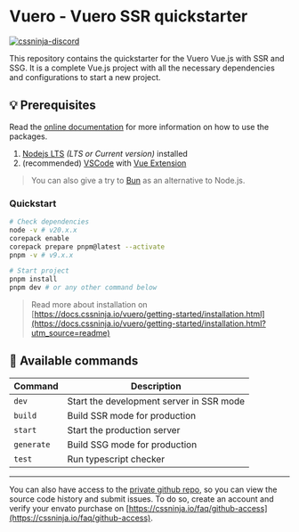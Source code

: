 # Vuero - Vuero SSR quickstarter

[![cssninja-discord](https://img.shields.io/discord/785473098069311510?label=join%20us%20on%20discord&color=6944EC)](https://go.cssninja.io/discord)

This repository contains the quickstarter for the Vuero Vue.js with SSR and SSG. It is a complete Vue.js project with all the necessary dependencies and configurations to start a new project.

## 💡 Prerequisites

Read the [online documentation](https://docs.cssninja.io/vuero?utm_source=readme) for more information on how to use the packages.

1. [Nodejs LTS](https://nodejs.org/en/) _(LTS or Current version)_ installed
2. (recommended) [VSCode](https://code.visualstudio.com/) with [Vue Extension](https://marketplace.visualstudio.com/items?itemName=vue.volar)

> You can also give a try to [Bun](https://bun.sh) as an alternative to Node.js.

### Quickstart

```bash
# Check dependencies
node -v # v20.x.x
corepack enable
corepack prepare pnpm@latest --activate
pnpm -v # v9.x.x

# Start project
pnpm install
pnpm dev # or any other command below
```
> Read more about installation on [https://docs.cssninja.io/vuero/getting-started/installation.html](https://docs.cssninja.io/vuero/getting-started/installation.html?utm_source=readme)


## 🤖 Available commands

| Command      | Description                                |
|--------------|--------------------------------------------|
| `dev`        | Start the development server in SSR mode   |
| `build`      | Build SSR mode for production              |
| `start`      | Start the production server                |
| `generate`   | Build SSG mode for production              |
| `test`       | Run typescript checker                     |


---


You can also have access to the [private github repo](https://github.com/cssninjaStudio/vuero), so you can view the source code history and submit issues. To do so, create an account and verify your envato purchase on [https://cssninja.io/faq/github-access](https://cssninja.io/faq/github-access).

